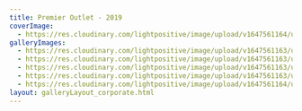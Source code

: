 ```yaml
---
title: Premier Outlet - 2019
coverImage:
  - https://res.cloudinary.com/lightpositive/image/upload/v1647561164/uploads/Premier%20Outlet%20-%202019/premier3.jpg
galleryImages: 
  - https://res.cloudinary.com/lightpositive/image/upload/v1647561163/uploads/Premier%20Outlet%20-%202019/premier2.jpg
  - https://res.cloudinary.com/lightpositive/image/upload/v1647561163/uploads/Premier%20Outlet%20-%202019/premier.jpg
  - https://res.cloudinary.com/lightpositive/image/upload/v1647561163/uploads/Premier%20Outlet%20-%202019/premier1.jpg
  - https://res.cloudinary.com/lightpositive/image/upload/v1647561163/uploads/Premier%20Outlet%20-%202019/premier4.jpg
  - https://res.cloudinary.com/lightpositive/image/upload/v1647561164/uploads/Premier%20Outlet%20-%202019/premier3.jpg
layout: galleryLayout_corporate.html
---
```


